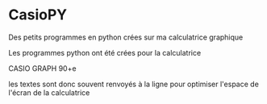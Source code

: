 # CasioPY
Des petits programmes en python crées sur ma calculatrice graphique

Les programmes python ont été crées pour la calculatrice

CASIO GRAPH 90+e

les textes sont donc souvent renvoyés à la ligne
pour optimiser l'espace de l'écran de la calculatrice
